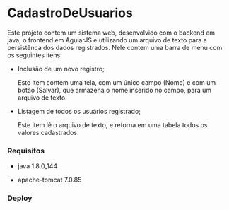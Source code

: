 # CadastroDeUsuarios

Este projeto contem um sistema web, desenvolvido com o backend em java, o frontend em AgularJS e utilizando um arquivo de texto para a persistênca dos dados registrados.
Nele contem uma barra de menu com os seguintes itens: 
* Inclusão de um novo registro;

  Este item contem uma tela, com um único campo (Nome) e com um botão (Salvar), que armazena o nome inserido no campo, para um arquivo de texto.
* Listagem de todos os usuários registrado;

  Este item lê o arquivo de texto, e retorna em uma tabela todos os valores cadastrados.

### Requisitos

* java 1.8.0\_144

* apache-tomcat 7.0.85


### Deploy



